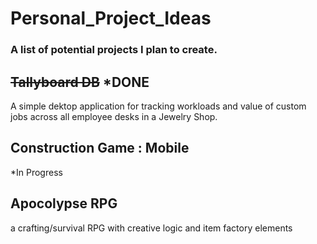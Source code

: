 # Personal_Project_Ideas
### A list of potential projects I plan to create.

## ~~Tallyboard DB~~ *DONE
A simple dektop application for tracking workloads and value of custom jobs across all employee desks in a Jewelry Shop.

## Construction Game : Mobile
*In Progress

## Apocolypse RPG
a crafting/survival RPG with creative logic and item factory elements
